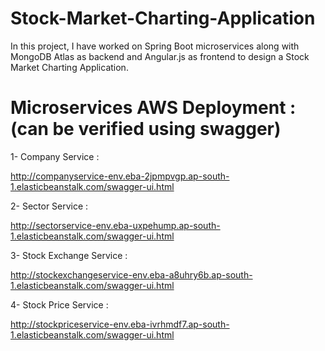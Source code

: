 # Stock-Market-Charting-Application
In this project, I have worked on Spring Boot microservices along with MongoDB Atlas as backend and Angular.js as frontend to design a Stock Market Charting Application.

# Microservices AWS Deployment : (can be verified using swagger)

1- Company Service : 

http://companyservice-env.eba-2jpmpvgp.ap-south-1.elasticbeanstalk.com/swagger-ui.html












2- Sector Service :

http://sectorservice-env.eba-uxpehump.ap-south-1.elasticbeanstalk.com/swagger-ui.html


3- Stock Exchange Service :

http://stockexchangeservice-env.eba-a8uhry6b.ap-south-1.elasticbeanstalk.com/swagger-ui.html


4- Stock Price Service :

http://stockpriceservice-env.eba-ivrhmdf7.ap-south-1.elasticbeanstalk.com/swagger-ui.html
